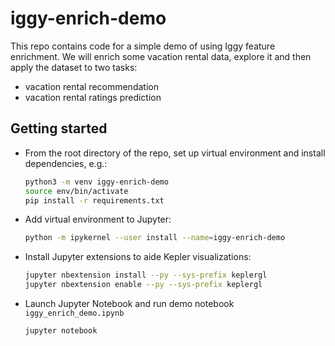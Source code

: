 # iggy-enrich-demo

This repo contains code for a simple demo of using Iggy feature enrichment.
We will enrich some vacation rental data, explore it and then apply the dataset to two tasks:
- vacation rental recommendation
- vacation rental ratings prediction

## Getting started


- From the root directory of the repo, set up virtual environment and install dependencies, e.g.:
    ```sh
    python3 -m venv iggy-enrich-demo
    source env/bin/activate
    pip install -r requirements.txt
    ```

- Add virtual environment to Jupyter:
    ```sh
    python -m ipykernel --user install --name=iggy-enrich-demo
    ```

- Install Jupyter extensions to aide Kepler visualizations:
    ```sh
    jupyter nbextension install --py --sys-prefix keplergl
    jupyter nbextension enable --py --sys-prefix keplergl
    ```

- Launch Jupyter Notebook and run demo notebook `iggy_enrich_demo.ipynb`
    ```sh
    jupyter notebook
    ```